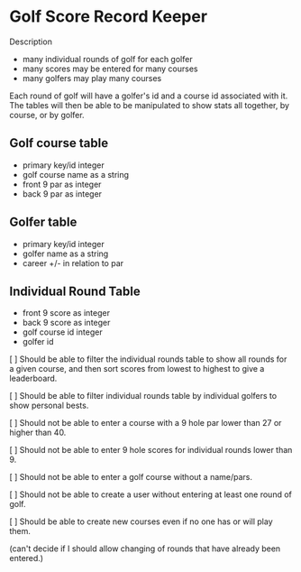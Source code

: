 # Golf Score Record Keeper

Description
  - many individual rounds of golf for each golfer
  - many scores may be entered for many courses
  - many golfers may play many courses

Each round of golf will have a golfer's id and a course id associated with it.  The tables will then be able to be manipulated to show stats all together, by course, or by golfer.


## Golf course table
  - primary key/id integer
  - golf course name as a string 
  - front 9 par as integer 
  - back 9 par as integer
  

## Golfer table
  - primary key/id integer 
  - golfer name as a string 
  - career +/- in relation to par
  

## Individual Round Table
  - front 9 score as integer
  - back 9 score as integer 
  - golf course id integer 
  - golfer id

  
  
  
  
 [ ] Should be able to filter the individual rounds table to show all rounds for a given course, and then sort scores from lowest to highest to give a leaderboard.
  
 [ ] Should be able to filter individual rounds table by individual golfers to show personal bests.
  
 [ ] Should not be able to enter a course with a 9 hole par lower than 27 or higher than 40.
  
 [ ] Should not be able to enter 9 hole scores for individual rounds lower than 9.
  
 [ ] Should not be able to enter a golf course without a name/pars.
  
 [ ] Should not be able to create a user without entering at least one round of golf.
  
 [ ] Should be able to create new courses even if no one has or will play them.
  
  (can't decide if I should allow changing of rounds that have already been entered.)
  
  